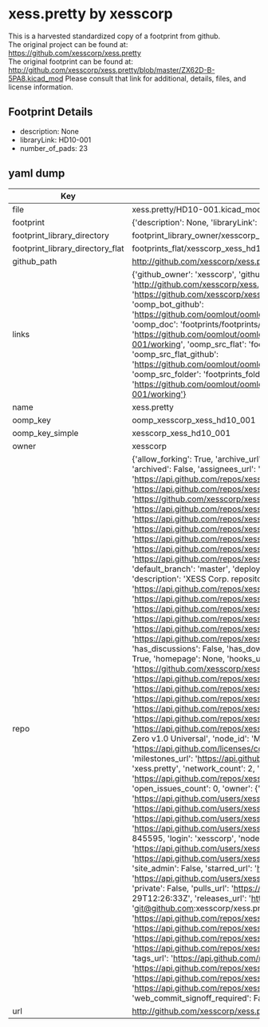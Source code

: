 # xess.pretty by xesscorp  
This is a harvested standardized copy of a footprint from github.  
The original project can be found at:  
https://github.com/xesscorp/xess.pretty  
The original footprint can be found at:
http://github.com/xesscorp/xess.pretty/blob/master/ZX62D-B-5PA8.kicad_mod
Please consult that link for additional, details, files, and license information.  
## Footprint Details
* description: None  
* libraryLink: HD10-001  
* number_of_pads: 23  
## yaml dump  
| Key | Value |  
| --- | --- |  
| file | xess.pretty/HD10-001.kicad_mod |  
| footprint | {'description': None, 'libraryLink': 'HD10-001', 'number_of_pads': 23} |  
| footprint_library_directory | footprint_library_owner/xesscorp_xess.pretty |  
| footprint_library_directory_flat | footprints_flat/xesscorp_xess_hd10_001/working |  
| github_path | http://github.com/xesscorp/xess.pretty/blob/master/HD10-001.kicad_mod |  
| links | {'github_owner': 'xesscorp', 'github_repo_name': 'xess.pretty', 'github_src': 'http://github.com/xesscorp/xess.pretty/blob/master/ZX62D-B-5PA8.kicad_mod', 'github_src_repo': 'https://github.com/xesscorp/xess.pretty', 'oomp_bot': 'footprints/xesscorp_xess_hd10_001/working', 'oomp_bot_github': 'https://github.com/oomlout/oomlout_oomp_footprint_bot/tree/main/footprints/xesscorp_xess_hd10_001/working', 'oomp_doc': 'footprints/footprints/xesscorp/xess/HD10-001/working/', 'oomp_doc_github': 'https://github.com/oomlout/oomlout_oomp_footprint_doc/tree/main/footprints/footprints/xesscorp/xess/HD10-001/working', 'oomp_src_flat': 'footprints_flat/footprints_flat/xesscorp_xess_hd10_001/working', 'oomp_src_flat_github': 'https://github.com/oomlout/oomlout_oomp_footprint_src/tree/main/footprints_flat/xesscorp_xess_hd10_001/working', 'oomp_src_folder': 'footprints_folder/footprints_folder/xesscorp/xess/HD10-001/working', 'oomp_src_folder_github': 'https://github.com/oomlout/oomlout_oomp_footprint_src/tree/main/footprints_folder/xesscorp/xess/HD10-001/working'} |  
| name | xess.pretty |  
| oomp_key | oomp_xesscorp_xess_hd10_001 |  
| oomp_key_simple | xesscorp_xess_hd10_001 |  
| owner | xesscorp |  
| repo | {'allow_forking': True, 'archive_url': 'https://api.github.com/repos/xesscorp/xess.pretty/{archive_format}{/ref}', 'archived': False, 'assignees_url': 'https://api.github.com/repos/xesscorp/xess.pretty/assignees{/user}', 'blobs_url': 'https://api.github.com/repos/xesscorp/xess.pretty/git/blobs{/sha}', 'branches_url': 'https://api.github.com/repos/xesscorp/xess.pretty/branches{/branch}', 'clone_url': 'https://github.com/xesscorp/xess.pretty.git', 'collaborators_url': 'https://api.github.com/repos/xesscorp/xess.pretty/collaborators{/collaborator}', 'comments_url': 'https://api.github.com/repos/xesscorp/xess.pretty/comments{/number}', 'commits_url': 'https://api.github.com/repos/xesscorp/xess.pretty/commits{/sha}', 'compare_url': 'https://api.github.com/repos/xesscorp/xess.pretty/compare/{base}...{head}', 'contents_url': 'https://api.github.com/repos/xesscorp/xess.pretty/contents/{+path}', 'contributors_url': 'https://api.github.com/repos/xesscorp/xess.pretty/contributors', 'created_at': '2014-08-06T15:33:18Z', 'default_branch': 'master', 'deployments_url': 'https://api.github.com/repos/xesscorp/xess.pretty/deployments', 'description': 'XESS Corp. repository of KiCad modules (PCB footprints).', 'disabled': False, 'downloads_url': 'https://api.github.com/repos/xesscorp/xess.pretty/downloads', 'events_url': 'https://api.github.com/repos/xesscorp/xess.pretty/events', 'fork': False, 'forks': 2, 'forks_count': 2, 'forks_url': 'https://api.github.com/repos/xesscorp/xess.pretty/forks', 'full_name': 'xesscorp/xess.pretty', 'git_commits_url': 'https://api.github.com/repos/xesscorp/xess.pretty/git/commits{/sha}', 'git_refs_url': 'https://api.github.com/repos/xesscorp/xess.pretty/git/refs{/sha}', 'git_tags_url': 'https://api.github.com/repos/xesscorp/xess.pretty/git/tags{/sha}', 'git_url': 'git://github.com/xesscorp/xess.pretty.git', 'has_discussions': False, 'has_downloads': True, 'has_issues': True, 'has_pages': False, 'has_projects': True, 'has_wiki': True, 'homepage': None, 'hooks_url': 'https://api.github.com/repos/xesscorp/xess.pretty/hooks', 'html_url': 'https://github.com/xesscorp/xess.pretty', 'id': 22687919, 'is_template': False, 'issue_comment_url': 'https://api.github.com/repos/xesscorp/xess.pretty/issues/comments{/number}', 'issue_events_url': 'https://api.github.com/repos/xesscorp/xess.pretty/issues/events{/number}', 'issues_url': 'https://api.github.com/repos/xesscorp/xess.pretty/issues{/number}', 'keys_url': 'https://api.github.com/repos/xesscorp/xess.pretty/keys{/key_id}', 'labels_url': 'https://api.github.com/repos/xesscorp/xess.pretty/labels{/name}', 'language': None, 'languages_url': 'https://api.github.com/repos/xesscorp/xess.pretty/languages', 'license': {'key': 'cc0-1.0', 'name': 'Creative Commons Zero v1.0 Universal', 'node_id': 'MDc6TGljZW5zZTY=', 'spdx_id': 'CC0-1.0', 'url': 'https://api.github.com/licenses/cc0-1.0'}, 'merges_url': 'https://api.github.com/repos/xesscorp/xess.pretty/merges', 'milestones_url': 'https://api.github.com/repos/xesscorp/xess.pretty/milestones{/number}', 'mirror_url': None, 'name': 'xess.pretty', 'network_count': 2, 'node_id': 'MDEwOlJlcG9zaXRvcnkyMjY4NzkxOQ==', 'notifications_url': 'https://api.github.com/repos/xesscorp/xess.pretty/notifications{?since,all,participating}', 'open_issues': 0, 'open_issues_count': 0, 'owner': {'avatar_url': 'https://avatars.githubusercontent.com/u/845595?v=4', 'events_url': 'https://api.github.com/users/xesscorp/events{/privacy}', 'followers_url': 'https://api.github.com/users/xesscorp/followers', 'following_url': 'https://api.github.com/users/xesscorp/following{/other_user}', 'gists_url': 'https://api.github.com/users/xesscorp/gists{/gist_id}', 'gravatar_id': '', 'html_url': 'https://github.com/xesscorp', 'id': 845595, 'login': 'xesscorp', 'node_id': 'MDQ6VXNlcjg0NTU5NQ==', 'organizations_url': 'https://api.github.com/users/xesscorp/orgs', 'received_events_url': 'https://api.github.com/users/xesscorp/received_events', 'repos_url': 'https://api.github.com/users/xesscorp/repos', 'site_admin': False, 'starred_url': 'https://api.github.com/users/xesscorp/starred{/owner}{/repo}', 'subscriptions_url': 'https://api.github.com/users/xesscorp/subscriptions', 'type': 'User', 'url': 'https://api.github.com/users/xesscorp'}, 'private': False, 'pulls_url': 'https://api.github.com/repos/xesscorp/xess.pretty/pulls{/number}', 'pushed_at': '2018-05-29T12:26:33Z', 'releases_url': 'https://api.github.com/repos/xesscorp/xess.pretty/releases{/id}', 'size': 313, 'ssh_url': 'git@github.com:xesscorp/xess.pretty.git', 'stargazers_count': 4, 'stargazers_url': 'https://api.github.com/repos/xesscorp/xess.pretty/stargazers', 'statuses_url': 'https://api.github.com/repos/xesscorp/xess.pretty/statuses/{sha}', 'subscribers_count': 4, 'subscribers_url': 'https://api.github.com/repos/xesscorp/xess.pretty/subscribers', 'subscription_url': 'https://api.github.com/repos/xesscorp/xess.pretty/subscription', 'svn_url': 'https://github.com/xesscorp/xess.pretty', 'tags_url': 'https://api.github.com/repos/xesscorp/xess.pretty/tags', 'teams_url': 'https://api.github.com/repos/xesscorp/xess.pretty/teams', 'temp_clone_token': None, 'topics': [], 'trees_url': 'https://api.github.com/repos/xesscorp/xess.pretty/git/trees{/sha}', 'updated_at': '2018-08-25T19:00:19Z', 'url': 'https://api.github.com/repos/xesscorp/xess.pretty', 'visibility': 'public', 'watchers': 4, 'watchers_count': 4, 'web_commit_signoff_required': False} |  
| url | http://github.com/xesscorp/xess.pretty |  

